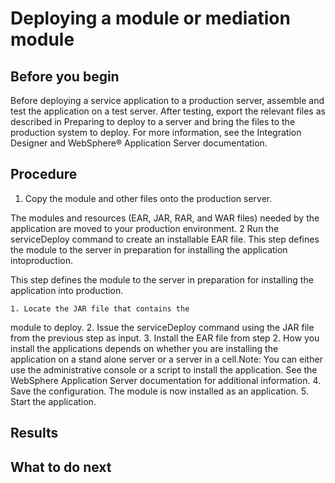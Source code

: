 <!-- image -->

# Deploying a module or mediation module

## Before you begin

Before deploying a service application to a production server, assemble and test
the application on a test server. After testing, export the relevant files as described in Preparing to deploy to a server
 and bring the files to the production system to deploy. For more
information, see the Integration Designer and WebSphere® Application
Server documentation.

## Procedure

1. Copy the module and other files onto the production server.

The modules and resources (EAR, JAR, RAR, and WAR files) needed by the application are moved to
your production environment.
2 Run the serviceDeploy command to create an installable EAR file. This step defines the module to the server in preparation for installing the application intoproduction.

This step defines the module to the server in preparation for installing the application into
production.

    1. Locate the JAR file that contains the
module to deploy.
    2. Issue the serviceDeploy command
using the JAR file from the previous step as input.
3. Install the EAR file from step 2.
How you install the applications depends on whether you are installing the application on a
stand alone server or a server in a cell.Note: You can either use the administrative console or a
script to install the application. See the WebSphere Application
Server documentation for additional information.
4. Save the configuration.
The module is now installed as an application.
5. Start the application.

## Results

## What to do next